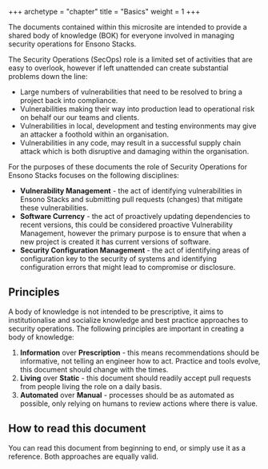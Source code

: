 +++
archetype = "chapter"
title = "Basics"
weight = 1
+++

The documents contained within this microsite are intended to provide a shared body of knowledge (BOK) for everyone involved in managing security operations for Ensono Stacks.

The Security Operations (SecOps) role is a limited set of activities that are easy to overlook, however if left unattended can create substantial problems down the line:

- Large numbers of vulnerabilities that need to be resolved to bring a project back into compliance.
- Vulnerabilities making their way into production lead to operational risk on behalf our our teams and clients.
- Vulnerabilities in local, development and testing environments may give an attacker a foothold within an organisation.
- Vulnerabilities in any code, may result in a successful supply chain attack which is both disruptive and damaging within the organisation.

For the purposes of these documents the role of Security Operations for Ensono Stacks focuses on the following disciplines:

- **Vulnerability Management** - the act of identifying vulnerabilities in Ensono Stacks and submitting pull requests (changes) that mitigate these vulnerabilities.
- **Software Currency** - the act of proactively updating dependencies to recent versions, this could be considered proactive Vulnerability Management, however the primary purpose is to ensure that when a new project is created it has current versions of software.
- **Security Configuration Management** - the act of identifying areas of configuration key to the security of systems and identifying configuration errors that might lead to compromise or disclosure.

## Principles

A body of knowledge is not intended to be prescriptive, it aims to institutionalise and socialize knowledge and best practice approaches to security operations. The following principles are important in creating a body of knowledge:

1. **Information** over **Prescription** - this means recommendations should be informative, not telling an engineer how to act. Practice and tools evolve, this document should change with the times.
2. **Living** over **Static** - this document should readily accept pull requests from people living the role on a daily basis.
3. **Automated** over **Manual** - processes should be as automated as possible, only relying on humans to review actions where there is value.

## How to read this document

You can read this document from beginning to end, or simply use it as a reference. Both approaches are equally valid.
